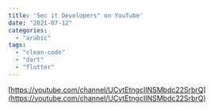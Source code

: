```yaml
---
title: 'Sec it Developers" on YouTube'
date: "2021-07-12"
categories:
  - "arabic"
tags:
  - "clean-code"
  - "dart"
  - "flutter"
---
```


[https://youtube.com/channel/UCytEtngcIINSMbdc22SrbrQ](https://youtube.com/channel/UCytEtngcIINSMbdc22SrbrQ)
